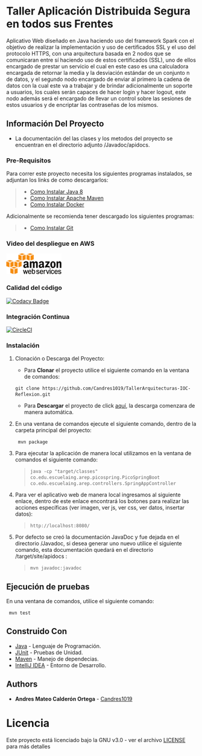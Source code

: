 # Taller Aplicación Distribuida Segura en todos sus Frentes

Aplicativo Web diseñado en Java haciendo uso del framework Spark con el objetivo de realizar la implementación y uso de
certificados SSL y el uso del protocolo HTTPS, con una arquitectura basada en 2 nodos que se comunicaran entre sí
haciendo uso de estos certificados (SSL), uno de ellos encargado de prestar un servicio el cual en este caso es una
calculadora encargada de retornar la media y la desviación estándar de un conjunto n de datos, y el segundo nodo
encargado de enviar al primero la cadena de datos con la cual este va a trabajar y de brindar adicionalmente un soporte
a usuarios, los cuales serán capaces de hacer login y hacer logout, este nodo además será el encargado de llevar un
control sobre las sesiones de estos usuarios y de encriptar las contraseñas de los mismos.

## Información Del Proyecto

* La documentación del las clases y los metodos del proyecto se encuentran en el directorio adjunto /Javadoc/apidocs.

### Pre-Requisitos

Para correr este proyecto necesita los siguientes programas instalados, se adjuntan los links de como descargarlos:

> * [Como Instalar Java 8](https://www.oracle.com/co/java/technologies/javase/javase-jdk8-downloads.html)
> * [Como Instalar Apache Maven](http://maven.apache.org/download.html#Installation)
> * [Como Instalar Docker](https://docs.docker.com/engine/install/)

Adicionalmente se recomienda tener descargado los siguientes programas:

> * [Como Instalar Git](http://git-scm.com/book/en/v2/Getting-Started-Installing-Git)

### Video del despliegue en AWS

[![Deployed to AWS](./Img/aws.png)](https://www.youtube.com/watch?v=Q9Yq7MxHnko)

### Calidad del código

[![Codacy Badge](https://app.codacy.com/project/badge/Grade/e0c309d228444068b746127db6a10c62)](https://www.codacy.com/gh/Candres1019/TallerClientesServicios/dashboard?utm_source=github.com&amp;utm_medium=referral&amp;utm_content=Candres1019/TallerClientesServicios&amp;utm_campaign=Badge_Grade)

### Integración Continua

[![CircleCI](https://circleci.com/gh/Candres1019/TallerArquitecturas-IOC-Reflexion.svg?style=svg)](https://app.circleci.com/pipelines/github/Candres1019/TallerArquitecturas-IOC-Reflexion)

### Instalación

1. Clonación o Descarga del Proyecto:

    * Para **Clonar** el proyecto utilice el siguiente comando en la ventana de comandos:

   ```
   git clone https://github.com/Candres1019/TallerArquitecturas-IOC-Reflexion.git
   ```

    * Para **Descargar** el proyecto de
      click [aquí](https://github.com/Candres1019/TallerArquitecturas-IOC-Reflexion/archive/master.zip), la descarga
      comenzara de manera automática.

2. En una ventana de comandos ejecute el siguiente comando, dentro de la carpeta principal del proyecto:

   ```
    mvn package
    ```

3. Para ejecutar la aplicación de manera local utilizamos en la ventana de comandos el siguiente comando:

   > ```
    > java -cp "target/classes" co.edu.escuelaing.arep.picospring.PicoSpringBoot co.edu.escuelaing.arep.controllers.SpringAppController
    > ```

4. Para ver el aplicativo web de manera local ingresamos al siguiente enlace, dentro de este enlace encontrará los
   botones para realizar las acciones específicas (ver imagen, ver js, ver css, ver datos, insertar datos):

   > ```
    > http://localhost:8080/
    > ```

5. Por defecto se creó la documentación JavaDoc y fue dejada en el directorio /Javadoc, si desea generar uno nuevo
   utilice el siguiente comando, esta documentación quedará en el directorio /target/site/apidocs :

   > ```
   > mvn javadoc:javadoc
   > ```

## Ejecución de pruebas

En una ventana de comandos, utilice el siguiente comando:

   ```
    mvn test
   ```

## Construido Con

* [Java](https://www.java.com/es/) - Lenguaje de Programación.
* [JUnit](https://junit.org/junit5/) - Pruebas de Unidad.
* [Maven](https://maven.apache.org/) - Manejo de dependecias.
* [IntelliJ IDEA](https://www.jetbrains.com/es-es/idea/) - Entorno de Desarrollo.

## Authors

* **Andres Mateo Calderón Ortega** - [Candres1019](https://github.com/Candres1019)

# Licencia

Este proyecto está licenciado bajo la GNU v3.0 - ver el archivo [LICENSE](./LICENSE) para más detalles